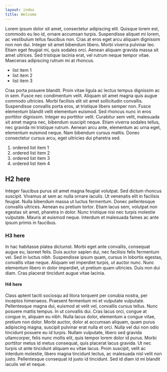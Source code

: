 ```yaml
---
layout: index
title: Welcome
---
```

Lorem ipsum dolor sit amet, consectetur adipiscing elit. Quisque lorem est, commodo eu leo id, ornare accumsan turpis. Suspendisse aliquet mi lorem, ac vestibulum tellus faucibus non. Cras at eros eget arcu aliquam dignissim non non dui. Integer sit amet bibendum libero. Morbi viverra pulvinar leo. Etiam eget feugiat mi, quis sodales orci. Aenean aliquam gravida massa sit amet ultrices. Sed tristique lacinia erat, vel rutrum neque tempor vitae. Maecenas adipiscing rutrum mi at rhoncus.

* list item 1
* list item 2
* list item 3

Cras porta posuere blandit. Proin vitae ligula ac lectus tempus dignissim ac in sem. Fusce nec condimentum velit. Aliquam sit amet magna quis augue commodo ultricies. Morbi facilisis elit sit amet sollicitudin convallis. Suspendisse convallis porta eros, at tristique libero semper non. Fusce elementum blandit velit elementum euismod. Sed rhoncus nunc in eros porttitor dignissim. Integer eu porttitor velit. Curabitur sem velit, malesuada sit amet magna nec, bibendum suscipit neque. Etiam viverra sodales tellus, nec gravida mi tristique rutrum. Aenean arcu ante, elementum ac urna eget, elementum euismod neque. Nam bibendum cursus mattis. Donec consectetur cursus arcu, eget ultricies dui pharetra sed.

1. ordered list item 1
2. ordered list item 2
3. ordered list item 3
4. ordered list item 4

## H2 here

Integer faucibus purus sit amet magna feugiat volutpat. Sed dictum rhoncus suscipit. Vivamus at sem ac nulla ornare iaculis. Ut venenatis elit in facilisis feugiat. Nulla bibendum massa ut luctus fermentum. Donec pellentesque convallis ultrices. Aenean eu pretium tortor. Etiam lacus sem, volutpat non egestas sit amet, pharetra in dolor. Nunc tristique nisi nec turpis molestie vulputate. Mauris at euismod neque. Interdum et malesuada fames ac ante ipsum primis in faucibus.

### H3 here

In hac habitasse platea dictumst. Morbi eget ante convallis, consequat augue eu, laoreet felis. Duis auctor sapien dui, nec facilisis felis fermentum vel. Sed in luctus nibh. Suspendisse ipsum quam, cursus in lobortis egestas, convallis vitae neque. Aliquam vel imperdiet turpis, ut auctor nunc. Nunc elementum libero in dolor imperdiet, ut pretium quam ultricies. Duis non dui diam. Cras placerat tincidunt augue vitae lacinia.

#### H4 here

Class aptent taciti sociosqu ad litora torquent per conubia nostra, per inceptos himenaeos. Praesent fermentum mi et vulputate vulputate. Pellentesque magna dui, euismod at velit vel, convallis cursus tellus. Nunc posuere mattis tempus. In ut convallis dui. Cras lacus orci, congue at congue in, aliquam eu nibh. Nulla lacus dolor, elementum a congue vitae, pretium non dolor. Morbi auctor, dolor at accumsan aliquam, quam purus adipiscing magna, suscipit pulvinar erat nulla et orci. Nulla vel dui non odio tincidunt posuere eu id turpis. Nullam vulputate, libero sed gravida ullamcorper, felis nunc mollis elit, quis tempor lorem dolor id purus. Morbi porttitor metus id metus consequat, quis placerat lacus gravida. Ut nec turpis ut ante tincidunt aliquam eu vitae lacus. Proin suscipit, velit ac interdum molestie, libero magna tincidunt lectus, ac malesuada nisl velit non justo. Pellentesque consequat id justo id tincidunt. Sed id diam id mi blandit iaculis vel et neque. 
